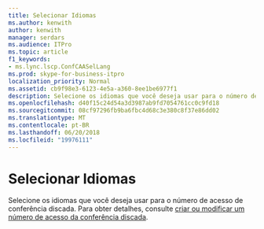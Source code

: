 ```yaml
---
title: Selecionar Idiomas
ms.author: kenwith
author: kenwith
manager: serdars
ms.audience: ITPro
ms.topic: article
f1_keywords:
- ms.lync.lscp.ConfCAASelLang
ms.prod: skype-for-business-itpro
localization_priority: Normal
ms.assetid: cb9f98e3-6123-4e5a-a360-8ee1be6977f1
description: Selecione os idiomas que você deseja usar para o número de acesso de conferência discada. Para obter detalhes, consulte Criar ou modificar um número de acesso da conferência discada.
ms.openlocfilehash: d40f15c24d54a3d3987ab9fd7054761cc0c9fd18
ms.sourcegitcommit: 08cf97296fb9ba6fbc4d68c3e380c8f37e86dd02
ms.translationtype: MT
ms.contentlocale: pt-BR
ms.lasthandoff: 06/20/2018
ms.locfileid: "19976111"
---
```

# <a name="select-languages"></a>Selecionar Idiomas
 
Selecione os idiomas que você deseja usar para o número de acesso de conferência discada. Para obter detalhes, consulte [criar ou modificar um número de acesso da conferência discada](http://technet.microsoft.com/library/06f55c28-57f8-4d4e-8313-9740846796d9.aspx).
  

